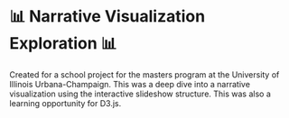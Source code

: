 # 📊 Narrative Visualization Exploration 📊

Created for a school project for the masters program at the University of Illinois Urbana-Champaign. This was a deep dive into a narrative visualization using the interactive slideshow structure. This was also a learning opportunity for D3.js.
